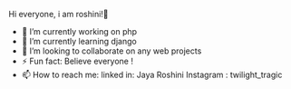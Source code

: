  Hi everyone, i am roshini!🙋‍

- 🔭 I’m currently working on php
- 🌱 I’m currently learning django
- 👯 I’m looking to collaborate on any web projects
- ⚡ Fun fact: Believe everyone !
- 📫 How to reach me: linked in: Jaya Roshini
                      Instagram : twilight_tragic


